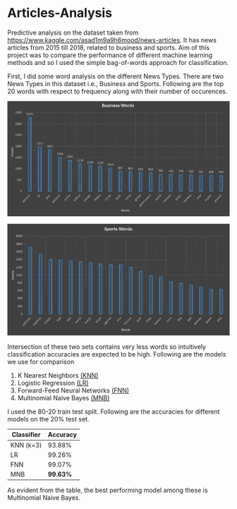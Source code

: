 # Articles-Analysis
Predictive analysis on the dataset taken from https://www.kaggle.com/asad1m9a9h6mood/news-articles. It has news articles from 2015 till 2018, related to business and sports.
Aim of this project was to compare the performance of different machine learning methods and so I used the simple bag-of-words approach for classification. 

First, I did some word analysis on the different News Types. There are two News Types in this dataset i.e., Business and Sports. Following are the top 20 words with respect to frequency along with their number of occurences.

![Business Words](business_words.jpg) 

![Sports Words](sports_words.jpg) 

Intersection of these two sets contains very less words so intuitively classification accuracies are expected to be high.
Following are the models we use for comparison 
1) K Nearest Neighbors [(KNN)](https://scikit-learn.org/stable/modules/generated/sklearn.neighbors.KNeighborsClassifier.html)
2) Logistic Regression [(LR)](https://scikit-learn.org/stable/modules/generated/sklearn.linear_model.LogisticRegression.html)
3) Forward-Feed Neural Networks [(FNN)](https://scikit-learn.org/stable/modules/neural_networks_supervised.html)
4) Multinomial Naive Bayes [(MNB)](https://scikit-learn.org/stable/modules/generated/sklearn.naive_bayes.MultinomialNB.html)

I used the 80-20 train test split. Following are the accuracies for different models on the 20% test set.

| Classifier | Accuracy  |
|------------|---------- |
| KNN (k=3)  | 93.88%    |
| LR         | 99.26%    |
| FNN        | 99.07%    |
| MNB        | **99.63%**|

As evident from the table, the best performing model among these is Multinomial Naive Bayes.